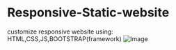 # Responsive-Static-website
customize responsive website using: HTML,CSS,JS,BOOTSTRAP(framework)
![Image](https://github.com/user-attachments/assets/c089834c-1f33-40ed-861f-68703e089483)
